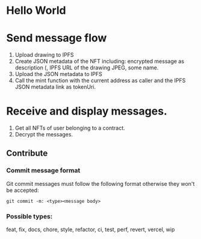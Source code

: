 
# Hello World

# Send message flow
1. Upload drawing to IPFS
2. Create JSON metadata of the NFT including: encrypted message as description (, IPFS URL of the drawing JPEG, some name.
3. Upload the JSON metadata to IPFS
4. Call the mint function with the current address as caller and the IPFS JSON metadata link as tokenUri.

# Receive and display messages.
1. Get all NFTs of user belonging to a contract. 
2. Decrypt the messages.


## Contribute

### Commit message format
Git commit messages must follow the following format otherwise they won't be accepted:  

`git commit -m: <type><message body>`
### Possible types:
feat,
fix,
docs,
chore,
style,
refactor,
ci,
test,
perf,
revert,
vercel,
wip
